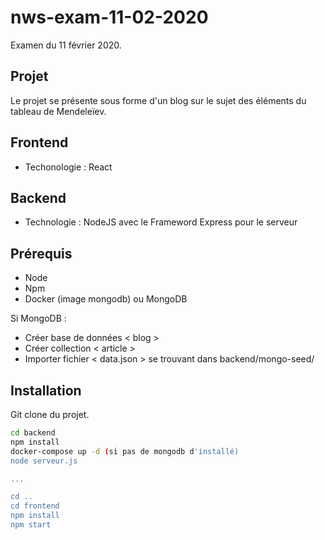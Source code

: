# nws-exam-11-02-2020

Examen du 11 février 2020.

## Projet

Le projet se présente sous forme d'un blog sur le sujet des éléments du tableau de Mendeleïev.  
  
 
## Frontend  
  
- Techonologie : React  
  

## Backend  
  
- Technologie : NodeJS avec le Frameword Express pour le serveur  
  

## Prérequis  
  
- Node  
- Npm  
- Docker (image mongodb) ou MongoDB  

Si MongoDB :  
- Créer base de données < blog >  
- Créer collection < article >  
- Importer fichier < data.json > se trouvant dans backend/mongo-seed/  
  
## Installation  
  
Git clone du projet.  

```bash
cd backend
npm install
docker-compose up -d (si pas de mongodb d'installé)
node serveur.js

...

cd ..
cd frontend
npm install
npm start
```